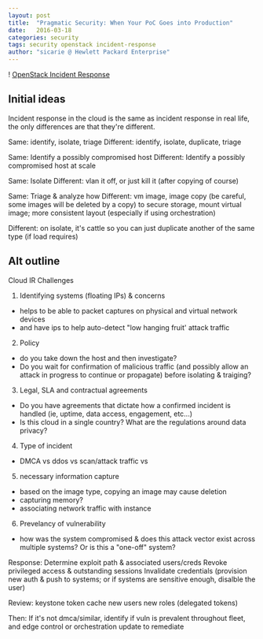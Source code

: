 ```yaml
---
layout: post
title:  "Pragmatic Security: When Your PoC Goes into Production"
date:   2016-03-18
categories: security
tags: security openstack incident-response
author: "sicarie @ Hewlett Packard Enterprise"
---
```


! [OpenStack Incident Response]()

## Initial ideas

Incident response in the cloud is the same as incident response in real life, the only
differences are that they're different.

Same: identify, isolate, triage
Different: identify, isolate, duplicate, triage

Same: Identify a possibly compromised host
Different: Identify a possibly compromised host at scale

Same: Isolate
Different: vlan it off, or just kill it (after copying of course)

Same: Triage & analyze how
Different: vm image, image copy (be careful, some images will be deleted by a copy) to secure storage, mount virtual image; more consistent layout (especially if using orchestration)

Different: on isolate, it's cattle so you can just duplicate another of the same type (if load requires)


## Alt outline

Cloud IR Challenges
1) Identifying systems (floating IPs) & concerns
- helps to be able to packet captures on physical and virtual network devices
- and have ips to help auto-detect "low hanging fruit' attack traffic
2) Policy
- do you take down the host and then investigate?
- Do you wait for confirmation of malicious traffic (and possibly allow an attack in progress to continue or propagate) before isolating & traiging?
3) Legal, SLA and contractual agreements
- Do you have agreements that dictate how a confirmed incident is handled (ie, uptime, data access, engagement, etc...)
- Is this cloud in a single country? What are the regulations around data privacy?
4) Type of incident
- DMCA vs ddos vs scan/attack traffic vs
5) necessary information capture
- based on the image type, copying an image may cause deletion
- capturing memory?
- associating network traffic with instance
6) Prevelancy of vulnerability
- how was the system compromised & does this attack vector exist across multiple systems? Or is this a "one-off" system?

Response:
Determine exploit path & associated users/creds
Revoke privileged access & outstanding sessions
Invalidate credentials (provision new auth & push to systems; or if systems are sensitive enough, disalble the user)

Review:
keystone token cache
new users
new roles (delegated tokens)

Then:
If it's not dmca/similar, identify if vuln is prevalent throughout fleet, and edge control or orchestration update to remediate
